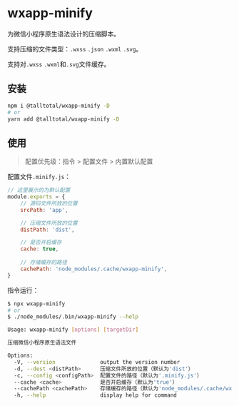 # wxapp-minify

为微信小程序原生语法设计的压缩脚本。

支持压缩的文件类型：`.wxss` `.json` `.wxml` `.svg`。

支持对`.wxss` `.wxml`和`.svg`文件缓存。



## 安装
```bash
npm i @talltotal/wxapp-minify -D
# or
yarn add @talltotal/wxapp-minify -D
```



## 使用
> 配置优先级：指令 > 配置文件 > 内置默认配置

配置文件`.minify.js`：
```js
// 这里展示的为默认配置
module.exports = {
    // 源码文件所放的位置
    srcPath: 'app',

    // 压缩文件所放的位置
    distPath: 'dist',

    // 是否开启缓存
    cache: true,
    
    // 存储缓存的路径
    cachePath: 'node_modules/.cache/wxapp-minify',
}
```


指令运行：
```bash
$ npx wxapp-minify
# or
$ ./node_modules/.bin/wxapp-minify --help

Usage: wxapp-minify [options] [targetDir]

压缩微信小程序原生语法文件

Options:
  -V, --version              output the version number
  -d, --dest <distPath>      压缩文件所放的位置（默认为'dist'）
  -c, --config <configPath>  配置文件的路径（默认为'.minify.js'）
  --cache <cache>            是否开启缓存（默认为'true'）
  --cachePath <cachePath>    存储缓存的路径（默认为'node_modules/.cache/wxapp-minify'）
  -h, --help                 display help for command
```


